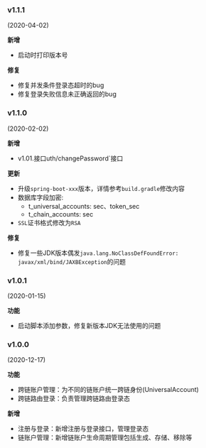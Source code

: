 ### v1.1.1

(2020-04-02)

**新增**

* 启动时打印版本号

**修复**

* 修复并发条件登录态超时的bug
* 修复登录失败信息未正确返回的bug

### v1.1.0

(2020-02-02)

**新增**

* v1.01.接口uth/changePassword`接口

**更新**

* 升级`spring-boot-xxx`版本，详情参考`build.gradle`修改内容
* 数据库字段加密:
    * t_universal_accounts: sec、token_sec
    * t_chain_accounts: sec
* `SSL`证书格式修改为`RSA`

**修复**

* 修复一些JDK版本偶发`java.lang.NoClassDefFoundError: javax/xml/bind/JAXBException`的问题

### v1.0.1

(2020-01-15)

**功能**

* 启动脚本添加参数，修复新版本JDK无法使用的问题

### v1.0.0

(2020-12-17)

**功能**

* 跨链账户管理：为不同的链账户统一跨链身份(UniversalAccount)
* 跨链路由登录：负责管理跨链路由登录态

**新增**

* 注册与登录：新增注册与登录接口，管理登录态
* 链账户管理：新增链账户生命周期管理包括生成、存储、移除等
